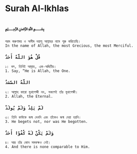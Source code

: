 # Surah Al-Ikhlas

## `﷽`

```
পরম করুণাময় ও অসীম দয়ালু আল্লাহর নামে শুরু করিতেছি।
In the name of Allah, the most Grecious, the most Merciful.
```

### `قُلْ هُوَ اللَّهُ أَحَدٌ`

```
১। বল, তিনিই আল্লাহ, এক-অদ্বিতীয়।
1. Say, “He is Allah, the One.
```

### `اللَّهُ الصَّمَدُ`

```
২। আল্লাহ কারো মুখাপেক্ষী নন, সকলেই তাঁর মুখাপেক্ষী।
2. Allah, the Eternal.
```

### `لَمْ يَلِدْ وَلَمْ يُولَدْ`

```
৩। তিনি কাউকে জন্ম দেননি এবং তাঁকেও জন্ম দেয়া হয়নি।
3. He begets not, nor was He begotten.
```

### `وَلَمْ يَكُنْ لَهُ كُفُوًا أَحَدٌ`

```
৪। আর তাঁর কোন সমকক্ষও নেই।
4. And there is none comparable to Him.
```

